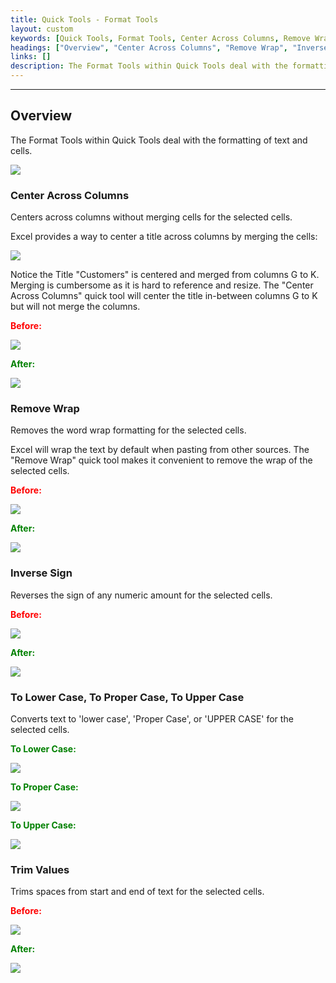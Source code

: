 ```yaml
---
title: Quick Tools - Format Tools
layout: custom
keywords: [Quick Tools, Format Tools, Center Across Columns, Remove Wrap, Inverse Sign, To Lower Case, To Proper Case, To Upper Case, Trim Values]
headings: ["Overview", "Center Across Columns", "Remove Wrap", "Inverse Sign", "To Lower Case, To Proper Case, To Upper Case", "Trim Values"]
links: []
description: The Format Tools within Quick Tools deal with the formatting of text and cells
---
```

* * *

## Overview

The Format Tools within Quick Tools deal with the formatting of text and cells.

![](/images/QuickTools/FormatTools.png)
<br>

### Center Across Columns

Centers across columns without merging cells for the selected cells. 

Excel provides a way to center a title across columns by merging the cells:

![](/images/QuickTools/CenterMerge.png)
<br>

Notice the Title "Customers" is centered and merged from columns G to K. Merging is cumbersome as it is hard to reference and resize. The "Center Across Columns" quick tool will center the title in-between columns G to K but will not merge the columns.

<b style='color:red;'><strong>Before:</strong></b>

![](/images/QuickTools/CenterBefore.png)
<br>

<b style='color:green;'><strong>After:</strong></b>

![](/images/QuickTools/CenterAfter.png)
<br>

### Remove Wrap

Removes the word wrap formatting for the selected cells.

Excel will wrap the text by default when pasting from other sources. The "Remove Wrap" quick tool makes it convenient to remove the wrap of the selected cells.

<b style='color:red;'><strong>Before:</strong></b>

![](/images/QuickTools/WrapBefore.png)
<br>

<b style='color:green;'><strong>After:</strong></b>

![](/images/QuickTools/WrapAfter.png)
<br>

### Inverse Sign

Reverses the sign of any numeric amount for the selected cells.

<b style='color:red;'><strong>Before:</strong></b>

![](/images/QuickTools/SignBefore.png)
<br>

<b style='color:green;'><strong>After:</strong></b>

![](/images/QuickTools/SignAfter.png)
<br>


### To Lower Case, To Proper Case, To Upper Case

Converts text to 'lower case', 'Proper Case', or 'UPPER CASE' for the selected cells.

<b style='color:green;'><strong>To Lower Case:</strong></b>

![](/images/QuickTools/CaseLowerAfter.png)
<br>

<b style='color:green;'><strong>To Proper Case:</strong></b>

![](/images/QuickTools/CaseProperAfter.png)
<br>

<b style='color:green;'><strong>To Upper Case:</strong></b>

![](/images/QuickTools/CaseUpperAfter.png)
<br>

### Trim Values

Trims spaces from start and end of text for the selected cells.

<b style='color:red;'><strong>Before:</strong></b>

![](/images/QuickTools/TrimBefore.png)
<br>

<b style='color:green;'><strong>After:</strong></b>

![](/images/QuickTools/TrimAfter.png)
<br>

